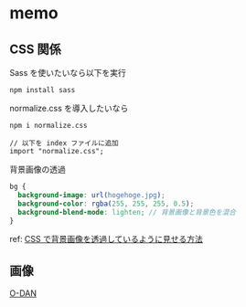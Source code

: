 # memo

## CSS 関係

Sass を使いたいなら以下を実行

```
npm install sass
```

normalize.css を導入したいなら

```
npm i normalize.css

// 以下を index ファイルに追加
import "normalize.css";
```

背景画像の透過

```scss
bg {
  background-image: url(hogehoge.jpg);
  background-color: rgba(255, 255, 255, 0.5);
  background-blend-mode: lighten; // 背景画像と背景色を混合
}
```

ref: [CSS で背景画像を透過しているように見せる方法](https://hirashimatakumi.com/blog/7003.html)

## 画像

[O-DAN](https://o-dan.net/ja/)
